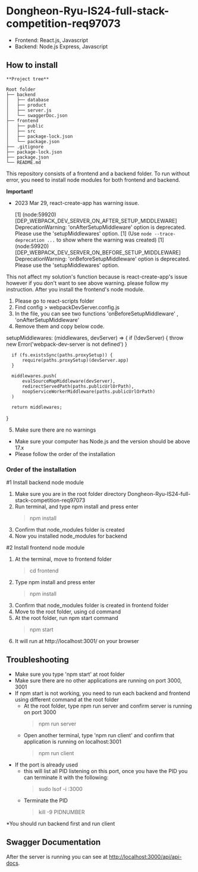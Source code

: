 # Dongheon-Ryu-IS24-full-stack-competition-req97073

* Frontend: React.js, Javascript
* Backend: Node.js Express, Javascript

## How to install 
```
**Project tree**

Root folder
├── backend
│   ├── database
│   ├── product
│   ├── server.js
│   └── swaggerDoc.json
├── frontend
│   ├── public
│   ├── src
│   ├── package-lock.json
│   └── package.json
├── .gitignore
├── package-lock.json
├── package.json
└── README.md 

```
This repository consists of a frontend and a backend folder. 
To run without error, you need to install node modules for both frontend and backend.

**Important!**
* 2023 Mar 29, react-create-app has warning issue.

	[1] (node:59920) [DEP_WEBPACK_DEV_SERVER_ON_AFTER_SETUP_MIDDLEWARE] DeprecationWarning: 'onAfterSetupMiddleware' option is deprecated. Please use the 'setupMiddlewares' option.
	[1] (Use `node --trace-deprecation ...` to show where the warning was created)
	[1] (node:59920) [DEP_WEBPACK_DEV_SERVER_ON_BEFORE_SETUP_MIDDLEWARE] DeprecationWarning: 'onBeforeSetupMiddleware' option is deprecated. Please use the 'setupMiddlewares' option.

This not affect my solution's function because is react-create-app's issue however if you don't want to see above warning. please follow my instruction.
After you install the frontend's node module.
1. Please go to react-scripts folder
2. Find config > webpackDevServer.config.js
3. In the file, you can see two functions 'onBeforeSetupMiddleware' , 'onAfterSetupMiddleware'
4. Remove them and copy below code.

setupMiddlewares: (middlewares, devServer) => {
      if (!devServer) {
          throw new Error('webpack-dev-server is not defined')
      }
  
      if (fs.existsSync(paths.proxySetup)) {
          require(paths.proxySetup)(devServer.app)
      }
  
      middlewares.push(
          evalSourceMapMiddleware(devServer),
          redirectServedPath(paths.publicUrlOrPath),
          noopServiceWorkerMiddleware(paths.publicUrlOrPath)
      )
  
      return middlewares;
}

5. Make sure there are no warnings


* Make sure your computer has Node.js and the version should be above 17.x  
* Please follow the order of the installation


### Order of the installation

#1 Install backend node module
1. Make sure you are in the root folder directory Dongheon-Ryu-IS24-full-stack-competition-req97073
2. Run terminal, and type npm install and press enter
	> npm install
3. Confirm that node_modules folder is created
4. Now you installed node_modules for backend

#2 Install frontend node module
1.  At the terminal, move to frontend folder 
      > cd frontend
2. Type npm install and press enter
	 > npm install
3.  Confirm that node_modules folder is created in frontend folder
4.  Move to the root folder, using cd command
5.  At the root folder, run npm start command
	> npm start
6. It will run at http://localhost:3001/ on your browser

## Troubleshooting 

* Make sure you type 'npm start' at root folder
* Make sure there are no other applications are running on port 3000, 3001
* If npm start is not working, you need to run each backend and frontend using different command at the root folder
	* At the root folder, type npm run server and confirm server is running on port 3000
		 > npm run server 
	* Open another terminal, type 'npm run client' and confirm that application is running on localhost:3001
		> npm run client
* If the port is already used
	* this will list all PID listening on this port, once you have the PID you can terminate it with the following:
		> sudo lsof -i :3000	
	* Terminate the PID
		> kill -9 PIDNUMBER


*You should run backend first and run client


## Swagger Documentation
After the server is running you can see at [http://localhost:3000/api/api-docs](http://localhost:3000/api/api-docs).